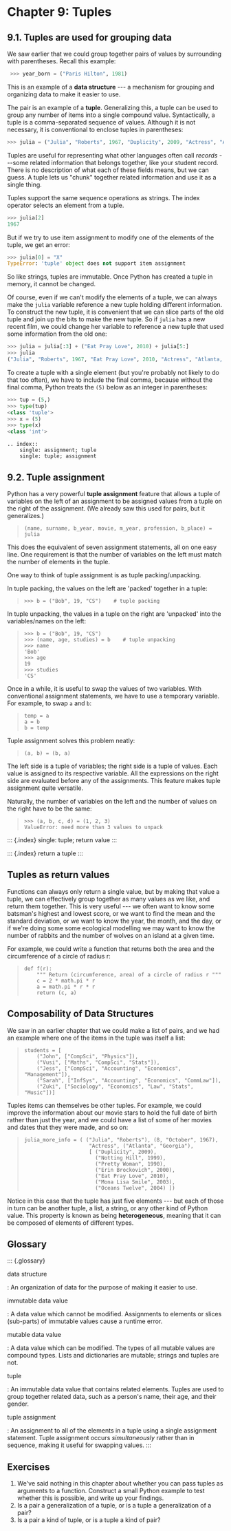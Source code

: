 # Chapter 9: Tuples

## 9.1. Tuples are used for grouping data

We saw earlier that we could group together pairs of values by
surrounding with parentheses. Recall this example:

```python
 >>> year_born = ("Paris Hilton", 1981) 
```

This is an example of a **data structure** \-\-- a mechanism for
grouping and organizing data to make it easier to use.

The pair is an example of a **tuple**. Generalizing this, a tuple can be
used to group any number of items into a single compound value.
Syntactically, a tuple is a comma-separated sequence of values. Although
it is not necessary, it is conventional to enclose tuples in
parentheses:

```python
>>> julia = ("Julia", "Roberts", 1967, "Duplicity", 2009, "Actress", "Atlanta, Georgia")
```

Tuples are useful for representing what other languages often call
*records* \-\--some related information that belongs together, like your
student record. There is no description of what each of these fields
means, but we can guess. A tuple lets us \"chunk\" together related
information and use it as a single thing.

Tuples support the same sequence operations as strings. The index
operator selects an element from a tuple.

```python
>>> julia[2]
1967
```

But if we try to use item assignment to modify one of the elements of
the tuple, we get an error:

```python
>>> julia[0] = "X"
TypeError: 'tuple' object does not support item assignment
```

So like strings, tuples are immutable. Once Python has created a tuple
in memory, it cannot be changed.

Of course, even if we can\'t modify the elements of a tuple, we can
always make the `julia` variable reference a new tuple holding different
information. To construct the new tuple, it is convenient that we can
slice parts of the old tuple and join up the bits to make the new tuple.
So if `julia` has a new recent film, we could change her variable to
reference a new tuple that used some information from the old one:

```python
>>> julia = julia[:3] + ("Eat Pray Love", 2010) + julia[5:]
>>> julia
("Julia", "Roberts", 1967, "Eat Pray Love", 2010, "Actress", "Atlanta, Georgia")
```

To create a tuple with a single element (but you\'re probably not likely
to do that too often), we have to include the final comma, because
without the final comma, Python treats the `(5)` below as an integer in
parentheses:

```python
>>> tup = (5,)
>>> type(tup)
<class 'tuple'> 
>>> x = (5)
>>> type(x)
<class 'int'>     
```

```
.. index::
    single: assignment; tuple
    single: tuple; assignment
```

## 9.2. Tuple assignment

Python has a very powerful **tuple assignment** feature that allows a
tuple of variables on the left of an assignment to be assigned values
from a tuple on the right of the assignment. (We already saw this used
for pairs, but it generalizes.)

> ``` {.python3}
> (name, surname, b_year, movie, m_year, profession, b_place) = julia
> ```

This does the equivalent of seven assignment statements, all on one easy
line. One requirement is that the number of variables on the left must
match the number of elements in the tuple.

One way to think of tuple assignment is as tuple packing/unpacking.

In tuple packing, the values on the left are \'packed\' together in a
tuple:

> ``` {.python3}
> >>> b = ("Bob", 19, "CS")    # tuple packing
> ```

In tuple unpacking, the values in a tuple on the right are \'unpacked\'
into the variables/names on the left:

> ``` {.python3}
> >>> b = ("Bob", 19, "CS")
> >>> (name, age, studies) = b    # tuple unpacking
> >>> name
> 'Bob'
> >>> age
> 19
> >>> studies
> 'CS'
> ```

Once in a while, it is useful to swap the values of two variables. With
conventional assignment statements, we have to use a temporary variable.
For example, to swap `a` and `b`:

> ``` {.python3 linenos=""}
> temp = a
> a = b
> b = temp
> ```

Tuple assignment solves this problem neatly:

> ``` {.python3 linenos=""}
> (a, b) = (b, a)
> ```

The left side is a tuple of variables; the right side is a tuple of
values. Each value is assigned to its respective variable. All the
expressions on the right side are evaluated before any of the
assignments. This feature makes tuple assignment quite versatile.

Naturally, the number of variables on the left and the number of values
on the right have to be the same:

> ``` {.python3}
> >>> (a, b, c, d) = (1, 2, 3)
> ValueError: need more than 3 values to unpack 
> ```

::: {.index}
single: tuple; return value
:::

::: {.index}
return a tuple
:::

## Tuples as return values

Functions can always only return a single value, but by making that
value a tuple, we can effectively group together as many values as we
like, and return them together. This is very useful \-\-- we often want
to know some batsman\'s highest and lowest score, or we want to find the
mean and the standard deviation, or we want to know the year, the month,
and the day, or if we\'re doing some some ecological modelling we may
want to know the number of rabbits and the number of wolves on an island
at a given time.

For example, we could write a function that returns both the area and
the circumference of a circle of radius r:

> ``` {.python3 linenos=""}
> def f(r):
>     """ Return (circumference, area) of a circle of radius r """
>     c = 2 * math.pi * r
>     a = math.pi * r * r
>     return (c, a)
> ```

## Composability of Data Structures

We saw in an earlier chapter that we could make a list of pairs, and we
had an example where one of the items in the tuple was itself a list:

> ``` {.python3}
> students = [
>     ("John", ["CompSci", "Physics"]),
>     ("Vusi", ["Maths", "CompSci", "Stats"]),
>     ("Jess", ["CompSci", "Accounting", "Economics", "Management"]),
>     ("Sarah", ["InfSys", "Accounting", "Economics", "CommLaw"]),
>     ("Zuki", ["Sociology", "Economics", "Law", "Stats", "Music"])]
> ```

Tuples items can themselves be other tuples. For example, we could
improve the information about our movie stars to hold the full date of
birth rather than just the year, and we could have a list of some of her
movies and dates that they were made, and so on:

> ``` {.python3}
> julia_more_info = ( ("Julia", "Roberts"), (8, "October", 1967), 
>                      "Actress", ("Atlanta", "Georgia"),  
>                      [ ("Duplicity", 2009), 
>                        ("Notting Hill", 1999),
>                        ("Pretty Woman", 1990),
>                        ("Erin Brockovich", 2000),
>                        ("Eat Pray Love", 2010),
>                        ("Mona Lisa Smile", 2003),
>                        ("Oceans Twelve", 2004) ])
> ```

Notice in this case that the tuple has just five elements \-\-- but each
of those in turn can be another tuple, a list, a string, or any other
kind of Python value. This property is known as being **heterogeneous**,
meaning that it can be composed of elements of different types.

## Glossary

::: {.glossary}

data structure

:   An organization of data for the purpose of making it easier to use.

immutable data value

:   A data value which cannot be modified. Assignments to elements or
    slices (sub-parts) of immutable values cause a runtime error.

mutable data value

:   A data value which can be modified. The types of all mutable values
    are compound types. Lists and dictionaries are mutable; strings and
    tuples are not.

tuple

:   An immutable data value that contains related elements. Tuples are
    used to group together related data, such as a person\'s name, their
    age, and their gender.

tuple assignment

:   An assignment to all of the elements in a tuple using a single
    assignment statement. Tuple assignment occurs *simultaneously*
    rather than in sequence, making it useful for swapping values.
:::

## Exercises

1.  We\'ve said nothing in this chapter about whether you can pass
    tuples as arguments to a function. Construct a small Python example
    to test whether this is possible, and write up your findings.
2.  Is a pair a generalization of a tuple, or is a tuple a
    generalization of a pair?
3.  Is a pair a kind of tuple, or is a tuple a kind of pair?
